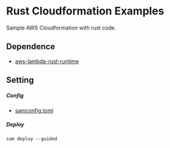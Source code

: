 # Rust Cloudformation Examples
Sample AWS Cloudformation with rust code.


## Dependence
 - [aws-lambda-rust-runtime](https://github.com/awslabs/aws-lambda-rust-runtime)

## Setting

##### Config
 - [samconfig.toml](https://docs.aws.amazon.com/serverless-application-model/latest/developerguide/serverless-sam-cli-config.html)

##### Deploy
```
sam deploy --guided
```
